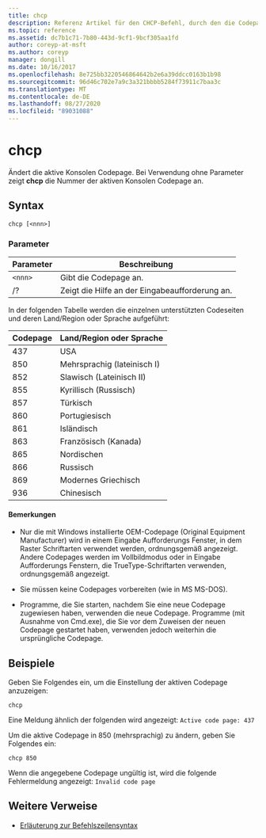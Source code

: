 ```yaml
---
title: chcp
description: Referenz Artikel für den CHCP-Befehl, durch den die Codepage der aktiven Konsole geändert wird.
ms.topic: reference
ms.assetid: dc7b1c71-7b80-443d-9cf1-9bcf305aa1fd
author: coreyp-at-msft
ms.author: coreyp
manager: dongill
ms.date: 10/16/2017
ms.openlocfilehash: 8e725bb3220546864642b2e6a39ddcc0163b1b98
ms.sourcegitcommit: 96d46c702e7a9c3a321bbbb5284f73911c7baa3c
ms.translationtype: MT
ms.contentlocale: de-DE
ms.lasthandoff: 08/27/2020
ms.locfileid: "89031088"
---
```

# <a name="chcp"></a>chcp

Ändert die aktive Konsolen Codepage. Bei Verwendung ohne Parameter zeigt **chcp** die Nummer der aktiven Konsolen Codepage an.

## <a name="syntax"></a>Syntax

```
chcp [<nnn>]
```

### <a name="parameters"></a>Parameter

| Parameter | Beschreibung |
| --------- | ----------- |
| `<nnn>` | Gibt die Codepage an. |
| /? | Zeigt die Hilfe an der Eingabeaufforderung an. |

In der folgenden Tabelle werden die einzelnen unterstützten Codeseiten und deren Land/Region oder Sprache aufgeführt:

| Codepage | Land/Region oder Sprache |
| --------- | -------------------------- |
| 437 | USA |
| 850 | Mehrsprachig (lateinisch I) |
| 852 | Slawisch (Lateinisch II) |
| 855 | Kyrillisch (Russisch) |
| 857 | Türkisch |
| 860 | Portugiesisch |
| 861 | Isländisch |
| 863 | Französisch (Kanada) |
| 865 | Nordischen |
| 866 | Russisch |
| 869 | Modernes Griechisch |
| 936 | Chinesisch |

#### <a name="remarks"></a>Bemerkungen

- Nur die mit Windows installierte OEM-Codepage (Original Equipment Manufacturer) wird in einem Eingabe Aufforderungs Fenster, in dem Raster Schriftarten verwendet werden, ordnungsgemäß angezeigt. Andere Codepages werden im Vollbildmodus oder in Eingabe Aufforderungs Fenstern, die TrueType-Schriftarten verwenden, ordnungsgemäß angezeigt.

- Sie müssen keine Codepages vorbereiten (wie in MS MS-DOS).

- Programme, die Sie starten, nachdem Sie eine neue Codepage zugewiesen haben, verwenden die neue Codepage. Programme (mit Ausnahme von Cmd.exe), die Sie vor dem Zuweisen der neuen Codepage gestartet haben, verwenden jedoch weiterhin die ursprüngliche Codepage.

## <a name="examples"></a>Beispiele

Geben Sie Folgendes ein, um die Einstellung der aktiven Codepage anzuzeigen:

```
chcp
```

Eine Meldung ähnlich der folgenden wird angezeigt: `Active code page: 437`

Um die aktive Codepage in 850 (mehrsprachig) zu ändern, geben Sie Folgendes ein:

```
chcp 850
```

Wenn die angegebene Codepage ungültig ist, wird die folgende Fehlermeldung angezeigt: `Invalid code page`

## <a name="additional-references"></a>Weitere Verweise

- [Erläuterung zur Befehlszeilensyntax](command-line-syntax-key.md)
